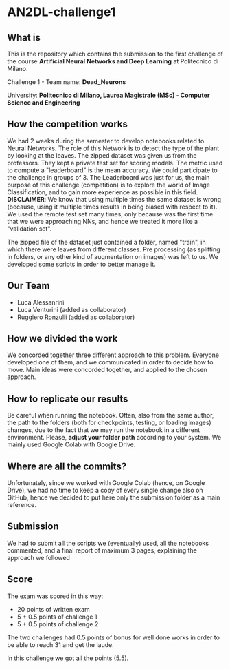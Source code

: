 # AN2DL-challenge1

## What is
This is the repository which contains the submission to the first challenge of the course **Artificial Neural Networks and Deep Learning** at Politecnico di Milano.

Challenge 1 - Team name: **Dead_Neurons**

University: **Politecnico di Milano, Laurea Magistrale (MSc) - Computer Science and Engineering**

## How the competition works
We had 2 weeks during the semester to develop notebooks related to Neural Networks. The role of this Network is to detect the type of the plant by looking at the leaves. The zipped dataset was given us from the professors. They kept a private test set for scoring models. The metric used to compute a "leaderboard" is the mean accuracy. We could participate to the challenge in groups of 3.
The Leaderboard was just for us, the main purpose of this challenge (competition) is to explore the world of Image Classification, and to gain more experience as possible in this field.
**DISCLAIMER**: We know that using multiple times the same dataset is wrong (because, using it multiple times results in being biased with respect to it). We used the remote test set many times, only because was the first time that we were approaching NNs, and hence we treated it more like a "validation set".

The zipped file of the dataset just contained a folder, named "train", in which there were leaves from different classes. Pre processing (as splitting in folders, or any other kind of augmentation on images) was left to us. We developed some scripts in order to better manage it.

## Our Team
- Luca Alessanrini  
- Luca Venturini (added as collaborator)
- Ruggiero Ronzulli (added as collaborator)

## How we divided the work
We concorded together three different approach to this problem. Everyone developed one of them, and we communicated in order to decide how to move. Main ideas were concorded together, and applied to the chosen approach.

## How to replicate our results
Be careful when running the notebook. Often, also from the same author, the path to the folders (both for checkpoints, testing, or loading images) changes, due to the fact that we may run the notebook in a different environment. Please, **adjust your folder path** according to your system. We mainly used Google Colab with Google Drive.

## Where are all the commits?
Unfortunately, since we worked with Google Colab (hence, on Google Drive), we had no time to keep a copy of every single change also on GitHub, hence we decided to put here only the submission folder as a main reference.

## Submission
We had to submit all the scripts we (eventually) used, all the notebooks commented, and a final report of maximum 3 pages, explaining the approach we followed

## Score
The exam was scored in this way:
- 20 points of written exam
- 5 + 0.5 points of challenge 1
- 5 + 0.5 points of challenge 2

The two challenges had 0.5 points of bonus for well done works in order to be able to reach 31 and get the laude.

In this challenge we got all the points (5.5).
